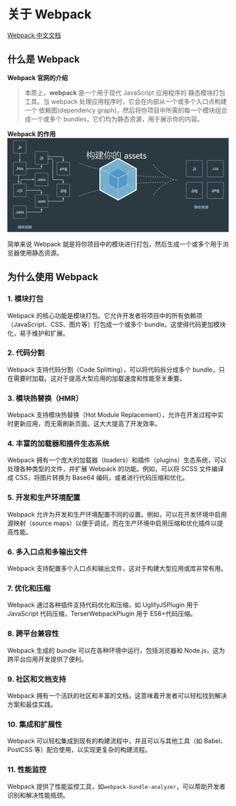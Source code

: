 # 关于 Webpack

[Webpack 中文文档](https://webpack.docschina.org/)

## 什么是 Webpack

**Webpack 官网的介绍**

> 本质上，**webpack** 是一个用于现代 JavaScript 应用程序的 静态模块打包工具。当 webpack 处理应用程序时，它会在内部从一个或多个入口点构建一个 依赖图(dependency graph)，然后将你项目中所需的每一个模块组合成一个或多个 bundles，它们均为静态资源，用于展示你的内容。

**Webpack 的作用**
![](./img/01.png)

简单来说 Webpack 就是将你项目中的模块进行打包，然后生成一个或多个用于浏览器使用静态资源。

## 为什么使用 Webpack

### 1. 模块打包

Webpack 的核心功能是模块打包。它允许开发者将项目中的所有依赖项（JavaScript、CSS、图片等）打包成一个或多个 bundle。这使得代码更加模块化，易于维护和扩展。

### 2. 代码分割

Webpack 支持代码分割（Code Splitting），可以将代码拆分成多个 bundle，只在需要时加载。这对于提高大型应用的加载速度和性能至关重要。

### 3. 模块热替换（HMR）

Webpack 支持模块热替换（Hot Module Replacement），允许在开发过程中实时更新应用，而无需刷新页面。这大大提高了开发效率。

### 4. 丰富的加载器和插件生态系统

Webpack 拥有一个庞大的加载器（loaders）和插件（plugins）生态系统，可以处理各种类型的文件，并扩展 Webpack 的功能。例如，可以将 SCSS 文件编译成 CSS，将图片转换为 Base64 编码，或者进行代码压缩和优化。

### 5. 开发和生产环境配置

Webpack 允许为开发和生产环境配置不同的设置。例如，可以在开发环境中启用源映射（source maps）以便于调试，而在生产环境中启用压缩和优化插件以提高性能。

### 6. 多入口点和多输出文件

Webpack 支持配置多个入口点和输出文件，这对于构建大型应用或库非常有用。

### 7. 优化和压缩

Webpack 通过各种插件支持代码优化和压缩，如 UglifyJSPlugin 用于 JavaScript 代码压缩，TerserWebpackPlugin 用于 ES6+代码压缩。

### 8. 跨平台兼容性

Webpack 生成的 bundle 可以在各种环境中运行，包括浏览器和 Node.js，这为跨平台应用开发提供了便利。

### 9. 社区和文档支持

Webpack 拥有一个活跃的社区和丰富的文档，这意味着开发者可以轻松找到解决方案和最佳实践。

### 10. 集成和扩展性

Webpack 可以轻松集成到现有的构建流程中，并且可以与其他工具（如 Babel、PostCSS 等）配合使用，以实现更复杂的构建流程。

### 11. 性能监控

Webpack 提供了性能监控工具，如`webpack-bundle-analyzer`，可以帮助开发者识别和解决性能瓶颈。
